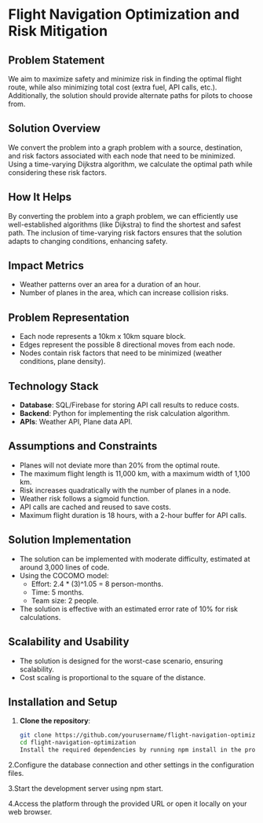 # Flight Navigation Optimization and Risk Mitigation

## Problem Statement
We aim to maximize safety and minimize risk in finding the optimal flight route, while also minimizing total cost (extra fuel, API calls, etc.). Additionally, the solution should provide alternate paths for pilots to choose from.

## Solution Overview
We convert the problem into a graph problem with a source, destination, and risk factors associated with each node that need to be minimized. Using a time-varying Dijkstra algorithm, we calculate the optimal path while considering these risk factors.

## How It Helps
By converting the problem into a graph problem, we can efficiently use well-established algorithms (like Dijkstra) to find the shortest and safest path. The inclusion of time-varying risk factors ensures that the solution adapts to changing conditions, enhancing safety.

## Impact Metrics
- Weather patterns over an area for a duration of an hour.
- Number of planes in the area, which can increase collision risks.

## Problem Representation
- Each node represents a 10km x 10km square block.
- Edges represent the possible 8 directional moves from each node.
- Nodes contain risk factors that need to be minimized (weather conditions, plane density).

## Technology Stack
- **Database**: SQL/Firebase for storing API call results to reduce costs.
- **Backend**: Python for implementing the risk calculation algorithm.
- **APIs**: Weather API, Plane data API.

## Assumptions and Constraints
- Planes will not deviate more than 20% from the optimal route.
- The maximum flight length is 11,000 km, with a maximum width of 1,100 km.
- Risk increases quadratically with the number of planes in a node.
- Weather risk follows a sigmoid function.
- API calls are cached and reused to save costs.
- Maximum flight duration is 18 hours, with a 2-hour buffer for API calls.

## Solution Implementation
- The solution can be implemented with moderate difficulty, estimated at around 3,000 lines of code.
- Using the COCOMO model:
  - Effort: 2.4 * (3)^1.05 = 8 person-months.
  - Time: 5 months.
  - Team size: 2 people.
- The solution is effective with an estimated error rate of 10% for risk calculations.

## Scalability and Usability
- The solution is designed for the worst-case scenario, ensuring scalability.
- Cost scaling is proportional to the square of the distance.

## Installation and Setup
1. **Clone the repository**:
   ```bash
   git clone https://github.com/yourusername/flight-navigation-optimization.git
   cd flight-navigation-optimization
   Install the required dependencies by running npm install in the project directory of .

 2.Configure the database connection and other settings in the configuration files.

 3.Start the development server using npm start.

 4.Access the platform through the provided URL or open it locally on your web browser.

